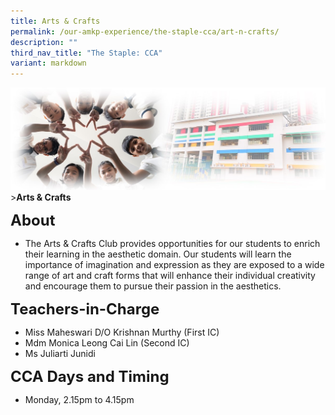 ```yaml
---
title: Arts & Crafts
permalink: /our-amkp-experience/the-staple-cca/art-n-crafts/
description: ""
third_nav_title: "The Staple: CCA"
variant: markdown
---
```

![Sub-banner](/images/sub%20banner.jpg)
&gt;**Arts &amp; Crafts**

**<font size="5">About</font>**
* The Arts &amp; Crafts Club provides opportunities for our students to enrich their learning in the aesthetic domain. Our students will learn the importance of imagination and expression as they are exposed to a wide range of art and craft forms that will enhance their individual creativity and encourage them to pursue their passion in the aesthetics.

**<font size="5">Teachers-in-Charge</font>**
* Miss Maheswari D/O Krishnan Murthy (First IC)
* Mdm Monica Leong Cai Lin (Second IC)
* Ms Juliarti Junidi

**<font size="5">CCA Days and Timing</font>**
* Monday, 2.15pm to 4.15pm